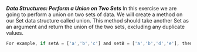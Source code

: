 ***Data Structures: Perform a Union on Two Sets***
In this exercise we are going to perform a union on two sets of data. We will create a method on our Set data structure called union. This method should take another Set as an argument and return the union of the two sets, excluding any duplicate values.

```javascript
For example, if setA = ['a','b','c'] and setB = ['a','b','d','e'], then the union of setA and setB is: setA.union(setB) = ['a', 'b', 'c', 'd', 'e'].
```
